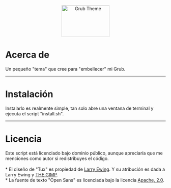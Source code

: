 <div align="center">
<img src="https://i.ibb.co/1bP5gft/Grub-Theme-Logo.png" alt="Grub Theme" width="150" height="100">
<br/>
</div>
<h1>Acerca de</h1>
Un pequeño "tema" que cree para "embellecer" mi Grub.
<hr>
<h1>Instalación</h1>
Instalarlo es realmente simple, tan solo abre una ventana de terminal y ejecuta el script "install.sh".
<hr>
<h1>Licencia</h1>
Este script está licenciado bajo dominio público, aunque apreciaría que me menciones como autor si redistribuyes el código.
<br/><br/>
* El diseño de "Tux" es propiedad de <a href="https://isc.tamu.edu/~lewing/linux/">Larry Ewing</a>. Y su atribución es dada a Larry Ewing y <a href="https://isc.tamu.edu/~lewing/gimp/">THE GIMP</a>. 
<br/>
* La fuente de texto "Open Sans" es licenciada bajo la licencia <a href="http://www.apache.org/licenses/LICENSE-2.0">Apache, 2.0</a>.

